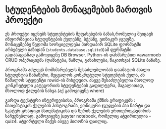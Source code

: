 # სტუდენტების მონაცემების მართვის პროექტი

ეს პროექტი იყენებს სტუდენტების შეფასებების ბაზას,რომელიც შეიცავს ინფორმაციას სტუდენტების ქულებზე, სქესზე, ეთნიკურ ჯგუფზე.  მონაცემებზე წვდომა ხორციელდება პირდაპირ SQLite ფორმატში არსებული ბაზიდან (`students.database.sqlite3`)ამ ფურმატში გადასაყვანად გამოვიყენე DB Browser.
Python-ის დახმარებით vawarmoeb CRUD ოპერაციებს (დამატება, წაშლა, განახლება, წაკითხვა) SQLite ბაზაზე.

პროგრამა აძლევს მომხმარებელს შესაძლებლობას დაამატოს ახალი სტუდენტის ჩანაწერი, შეცვალოს კონკრეტული სტუდენტის ქულა, ან წაშალოს სტუდენტი rowid-ის მიხედვით.
ასევე შესაძლებელია მხოლოდ კონკრეტული კატეგორიის სტუდენტების გაფილტვრა, მაგალითად, მხოლოდ ქალების ნახვა.(აქ გამოვიყენე where)

გარდა ტექსტური ინტერფეისისა, პროგრამა ქმნის გრაფიკებს : მათემატიკის ქულების ჰისტოგრამა, ეთნიკური ჯგუფების პაი ჩარტი და სკატერ გრაფიკი მათემატიკისა და წერის ქულების ურთიერთკავშირის საჩვენებლად.
გამოვიყენე jupyter notebook, რომელიც ატვირთულია - quiz4. ატვირტული მაქვს ასევე პითონის  ფაილიც.
